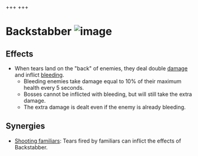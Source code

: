 +++
+++

 # Backstabber ![image](/image/Backstabber.png) 

Effects
---------


* When tears land on the "back" of enemies, they deal double [damage](/wiki/Damage "Damage") and inflict [bleeding](/wiki/Status_Effects#Bleed "Status Effects").
	+ Bleeding enemies take damage equal to 10% of their maximum health every 5 seconds.
	+ Bosses cannot be inflicted with bleeding, but will still take the extra damage.
	+ The extra damage is dealt even if the enemy is already bleeding.


Synergies
-----------


* [Shooting familiars](/wiki/Shooting_familiar "Shooting familiar"): Tears fired by familiars can inflict the effects of Backstabber.


